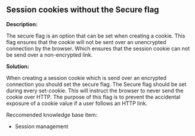 
Session cookies without the Secure flag
-------

**Description:**

The secure flag is an option that can be set when creating a cookie. 
This flag ensures that the cookie will not be sent over an unencrypted 
connection by the browser. 
Which ensures that the session cookie can not be send over a non-encrypted link.


**Solution:**

When creating a session cookie which is send over an encrypted connection 
you should set the secure flag. The Secure flag should be set during every set-cookie. 
This will instruct the browser to never send the cookie over HTTP. 
The purpose of this flag is to prevent the accidental exposure of a cookie value if a user
follows an HTTP link. 

Reccomended knowledge base item:
- Session management
